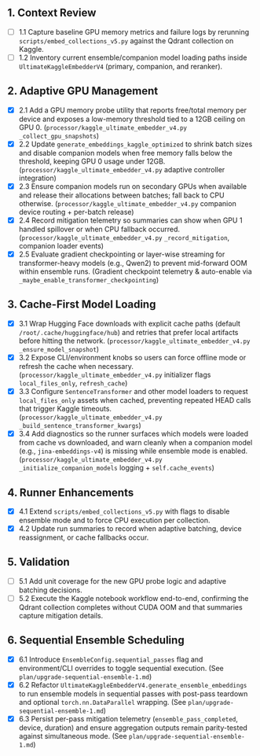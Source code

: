 ## 1. Context Review
- [ ] 1.1 Capture baseline GPU memory metrics and failure logs by rerunning `scripts/embed_collections_v5.py` against the Qdrant collection on Kaggle.
- [ ] 1.2 Inventory current ensemble/companion model loading paths inside `UltimateKaggleEmbedderV4` (primary, companion, and reranker).

## 2. Adaptive GPU Management
- [x] 2.1 Add a GPU memory probe utility that reports free/total memory per device and exposes a low-memory threshold tied to a 12GB ceiling on GPU 0. (`processor/kaggle_ultimate_embedder_v4.py` `_collect_gpu_snapshots`)
- [x] 2.2 Update `generate_embeddings_kaggle_optimized` to shrink batch sizes and disable companion models when free memory falls below the threshold, keeping GPU 0 usage under 12GB. (`processor/kaggle_ultimate_embedder_v4.py` adaptive controller integration)
- [x] 2.3 Ensure companion models run on secondary GPUs when available and release their allocations between batches; fall back to CPU otherwise. (`processor/kaggle_ultimate_embedder_v4.py` companion device routing + per-batch release)
- [x] 2.4 Record mitigation telemetry so summaries can show when GPU 1 handled spillover or when CPU fallback occurred. (`processor/kaggle_ultimate_embedder_v4.py` `_record_mitigation`, companion loader events)
- [x] 2.5 Evaluate gradient checkpointing or layer-wise streaming for transformer-heavy models (e.g., Qwen2) to prevent mid-forward OOM within ensemble runs. (Gradient checkpoint telemetry & auto-enable via `_maybe_enable_transformer_checkpointing`)

## 3. Cache-First Model Loading
- [x] 3.1 Wrap Hugging Face downloads with explicit cache paths (default `/root/.cache/huggingface/hub`) and retries that prefer local artifacts before hitting the network. (`processor/kaggle_ultimate_embedder_v4.py` `_ensure_model_snapshot`)
- [x] 3.2 Expose CLI/environment knobs so users can force offline mode or refresh the cache when necessary. (`processor/kaggle_ultimate_embedder_v4.py` initializer flags `local_files_only`, `refresh_cache`)
- [x] 3.3 Configure `SentenceTransformer` and other model loaders to request `local_files_only` assets when cached, preventing repeated HEAD calls that trigger Kaggle timeouts. (`processor/kaggle_ultimate_embedder_v4.py` `_build_sentence_transformer_kwargs`)
- [x] 3.4 Add diagnostics so the runner surfaces which models were loaded from cache vs downloaded, and warn cleanly when a companion model (e.g., `jina-embeddings-v4`) is missing while ensemble mode is enabled. (`processor/kaggle_ultimate_embedder_v4.py` `_initialize_companion_models` logging + `self.cache_events`)

## 4. Runner Enhancements
- [x] 4.1 Extend `scripts/embed_collections_v5.py` with flags to disable ensemble mode and to force CPU execution per collection.
- [x] 4.2 Update run summaries to record when adaptive batching, device reassignment, or cache fallbacks occur.

## 5. Validation
- [ ] 5.1 Add unit coverage for the new GPU probe logic and adaptive batching decisions.
- [ ] 5.2 Execute the Kaggle notebook workflow end-to-end, confirming the Qdrant collection completes without CUDA OOM and that summaries capture mitigation details.

## 6. Sequential Ensemble Scheduling
- [x] 6.1 Introduce `EnsembleConfig.sequential_passes` flag and environment/CLI overrides to toggle sequential execution. (See `plan/upgrade-sequential-ensemble-1.md`)
- [x] 6.2 Refactor `UltimateKaggleEmbedderV4.generate_ensemble_embeddings` to run ensemble models in sequential passes with post-pass teardown and optional `torch.nn.DataParallel` wrapping. (See `plan/upgrade-sequential-ensemble-1.md`)
- [x] 6.3 Persist per-pass mitigation telemetry (`ensemble_pass_completed`, device, duration) and ensure aggregation outputs remain parity-tested against simultaneous mode. (See `plan/upgrade-sequential-ensemble-1.md`)
